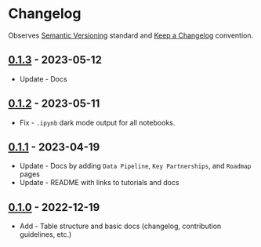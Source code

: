 # Changelog

Observes [Semantic Versioning](https://semver.org/spec/v2.0.0.html) standard and
[Keep a Changelog](https://keepachangelog.com/en/1.0.0/) convention.

## [0.1.3] - 2023-05-12

+ Update - Docs

## [0.1.2] - 2023-05-11

+ Fix - `.ipynb` dark mode output for all notebooks.

## [0.1.1] - 2023-04-19

+ Update - Docs by adding `Data Pipeline`, `Key Partnerships`, and `Roadmap` pages
+ Update - README with links to tutorials and docs

## [0.1.0] - 2022-12-19

+ Add - Table structure and basic docs (changelog, contribution guidelines, etc.)

[0.1.3]: https://github.com/datajoint/element-optogenetics/releases/tag/0.1.3
[0.1.2]: https://github.com/datajoint/element-optogenetics/releases/tag/0.1.2
[0.1.1]: https://github.com/datajoint/element-optogenetics/releases/tag/0.1.1
[0.1.0]: https://github.com/datajoint/element-optogenetics/releases/tag/0.1.0
